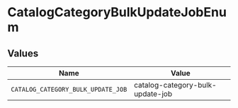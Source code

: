 # CatalogCategoryBulkUpdateJobEnum


## Values

| Name                               | Value                              |
| ---------------------------------- | ---------------------------------- |
| `CATALOG_CATEGORY_BULK_UPDATE_JOB` | catalog-category-bulk-update-job   |